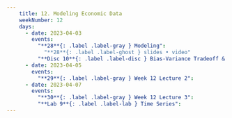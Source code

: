 ```yaml
---
    title: 12. Modeling Economic Data
    weekNumber: 12
    days:
      - date: 2023-04-03
        events:
          "**28**{: .label .label-gray } Modeling":
            "**28**{: .label .label-ghost } slides • video"
          "**Disc 10**{: .label .label-disc } Bias-Variance Tradeoff & Tuning ([slides](https://docs.google.com/presentation/d/1CKiCIANv6mXyhOzbApMOK46ALMU47VE93ICtF8dklNw/edit?usp=sharing)) (video) ([demo](https://datahub.berkeley.edu/hub/user-redirect/git-pull?repo=https%3A%2F%2Fgithub.com%2FUCB-Econ-148%2Fsp23-student&branch=main&urlpath=lab%2Ftree%2Fsp23-student%2Fdisc%2Fdisc10%2Fdisc10-demo.ipynb))":
      - date: 2023-04-05
        events:
          "**29**{: .label .label-gray } Week 12 Lecture 2":
      - date: 2023-04-07
        events:
          "**30**{: .label .label-gray } Week 12 Lecture 3":
          "**Lab 9**{: .label .label-lab } Time Series":          
---
```

